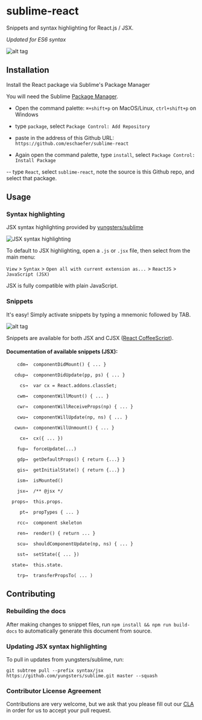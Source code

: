 # sublime-react

Snippets and syntax highlighting for React.js / JSX.

*Updated for ES6 syntax*

![alt tag](https://raw.github.com/jgebhardt/sublime-react/master/docs/img/sr-rcc-out.gif)

## Installation

Install the React package via Sublime's Package Manager

You will need the Sublime [Package Manager](https://sublime.wbond.net/installation).

- Open the command palette: `⌘+shift+p` on MacOS/Linux, `ctrl+shift+p` on Windows

- type `package`, select `Package Control: Add Repository`

- paste in the address of this Github URL: `https://github.com/eschaefer/sublime-react`

- Again open the command palette, type `install`, select `Package Control: Install Package`

-- type `React`, select `sublime-react`, note the source is this Github repo, and select that package.


## Usage

### Syntax highlighting

JSX syntax highlighting provided by [yungsters/sublime](https://github.com/yungsters/sublime)

![JSX syntax highlighting](https://raw.github.com/jgebhardt/sublime-react/master/docs/img/sr-jsx-out.gif)

To default to JSX highlighting, open a `.js` or `.jsx` file, then select from the main menu:

`View` > `Syntax` > `Open all with current extension as...` > `ReactJS` > `JavaScript (JSX)`

JSX is fully compatible with plain JavaScript.

### Snippets

It's easy! Simply activate snippets by typing a mnemonic followed by TAB.

![alt tag](https://raw.github.com/jgebhardt/sublime-react/master/docs/img/sr-snippets-out.gif)

Snippets are available for both JSX and CJSX ([React CoffeeScript](https://github.com/jsdf/coffee-react-transform)).

#### Documentation of available snippets (JSX):

```
    cdm→  componentDidMount() { ... }

   cdup→  componentDidUpdate(pp, ps) { ... }

     cs→  var cx = React.addons.classSet;

    cwm→  componentWillMount() { ... }

    cwr→  componentWillReceiveProps(np) { ... }

    cwu→  componentWillUpdate(np, ns) { ... }

   cwun→  componentWillUnmount() { ... }

     cx→  cx({ ... })

    fup→  forceUpdate(...)

    gdp→  getDefaultProps() { return {...} }

    gis→  getInitialState() { return {...} }

    ism→  isMounted()

    jsx→  /** @jsx */

  props→  this.props.

     pt→  propTypes { ... }

    rcc→  component skeleton

    ren→  render() { return ... }

    scu→  shouldComponentUpdate(np, ns) { ... }

    sst→  setState({ ... })

  state→  this.state.

    trp→  transferPropsTo( ... )

```

## Contributing

### Rebuilding the docs

After making changes to snippet files, run `npm install && npm run build-docs` to automatically generate this document from source.

### Updating JSX syntax highlighting

To pull in updates from yungsters/sublime, run:

`git subtree pull --prefix syntax/jsx https://github.com/yungsters/sublime.git master --squash`

### Contributor License Agreement

Contributions are very welcome, but we ask that you please fill out our [CLA](https://code.facebook.com/cla) in order for us to accept your pull request.

